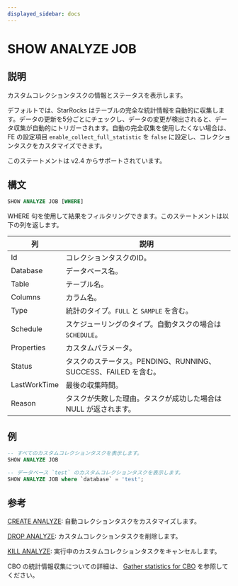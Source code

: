 ```yaml
---
displayed_sidebar: docs
---
```


# SHOW ANALYZE JOB

## 説明

カスタムコレクションタスクの情報とステータスを表示します。

デフォルトでは、StarRocks はテーブルの完全な統計情報を自動的に収集します。データの更新を5分ごとにチェックし、データの変更が検出されると、データ収集が自動的にトリガーされます。自動の完全収集を使用したくない場合は、FE の設定項目 `enable_collect_full_statistic` を `false` に設定し、コレクションタスクをカスタマイズできます。

このステートメントは v2.4 からサポートされています。

## 構文

```SQL
SHOW ANALYZE JOB [WHERE]
```

WHERE 句を使用して結果をフィルタリングできます。このステートメントは以下の列を返します。

| **列**       | **説明**                                                    |
| ------------ | ----------------------------------------------------------- |
| Id           | コレクションタスクのID。                                    |
| Database     | データベース名。                                            |
| Table        | テーブル名。                                                |
| Columns      | カラム名。                                                  |
| Type         | 統計のタイプ。`FULL` と `SAMPLE` を含む。                   |
| Schedule     | スケジューリングのタイプ。自動タスクの場合は `SCHEDULE`。   |
| Properties   | カスタムパラメータ。                                        |
| Status       | タスクのステータス。PENDING、RUNNING、SUCCESS、FAILED を含む。|
| LastWorkTime | 最後の収集時間。                                            |
| Reason       | タスクが失敗した理由。タスクが成功した場合は NULL が返されます。|

## 例

```SQL
-- すべてのカスタムコレクションタスクを表示します。
SHOW ANALYZE JOB

-- データベース `test` のカスタムコレクションタスクを表示します。
SHOW ANALYZE JOB where `database` = 'test';
```

## 参考

[CREATE ANALYZE](CREATE_ANALYZE.md): 自動コレクションタスクをカスタマイズします。

[DROP ANALYZE](DROP_ANALYZE.md): カスタムコレクションタスクを削除します。

[KILL ANALYZE](KILL_ANALYZE.md): 実行中のカスタムコレクションタスクをキャンセルします。

CBO の統計情報収集についての詳細は、 [Gather statistics for CBO](../../../using_starrocks/Cost_based_optimizer.md) を参照してください。